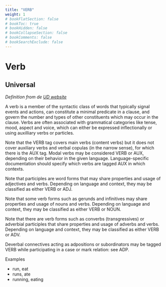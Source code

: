 ```yaml
---
title: "VERB"
weight: 1
# bookFlatSection: false
# bookToc: true
# bookHidden: false
# bookCollapseSection: false
# bookComments: false
# bookSearchExclude: false
---
```


#  Verb  

##  Universal  


*Definition from de [UD website](https://universaldependencies.org/u/pos/VERB.html)*


A verb is a member of the syntactic class of words that typically signal events and actions, can constitute a minimal predicate in a clause, and govern the number and types of other constituents which may occur in the clause. Verbs are often associated with grammatical categories like tense, mood, aspect and voice, which can either be expressed inflectionally or using auxilliary verbs or particles.

Note that the VERB tag covers main verbs (content verbs) but it does not cover auxiliary verbs and verbal copulas (in the narrow sense), for which there is the AUX tag. Modal verbs may be considered VERB or AUX, depending on their behavior in the given language. Language-specific documentation should specify which verbs are tagged AUX in which contexts.

Note that participles are word forms that may share properties and usage of adjectives and verbs. Depending on language and context, they may be classified as either VERB or ADJ.

Note that some verb forms such as gerunds and infinitives may share properties and usage of nouns and verbs. Depending on language and context, they may be classified as either VERB or NOUN.

Note that there are verb forms such as converbs (transgressives) or adverbial participles that share properties and usage of adverbs and verbs. Depending on language and context, they may be classified as either VERB or ADV.

Deverbal connectives acting as adpositions or subordinators may be tagged VERB while participating in a case or mark relation: see ADP.

Examples
- run, eat
- runs, ate
- running, eating





